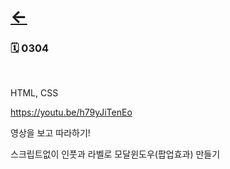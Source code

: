 # [←](../README.md)

### 🗓 0304

<br />

HTML, CSS

https://youtu.be/h79yJiTenEo

영상을 보고 따라하기!

스크립트없이 인풋과 라벨로 모달윈도우(팝업효과) 만들기